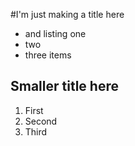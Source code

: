 #I'm just making a title here
- and listing one
- two
- three items


## Smaller title here 
1. First
1. Second
1. Third
